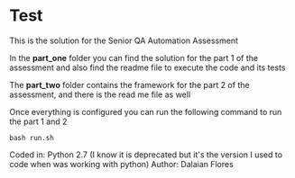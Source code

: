 # Test

This is the solution for the Senior QA Automation Assessment

In the **part_one** folder you can find the solution for the part 1 of the assessment
and also find the readme file to execute the code and its tests

The **part_two** folder contains the framework for the part 2 of the assessment, and there is the read me file as well 

Once everything is configured you can run the following command to run the part 1 and 2
```
bash run.sh 
```


Coded in: Python 2.7 (I know it is deprecated but it's the version I used to code when was working with python)
Author: Dalaian Flores 

